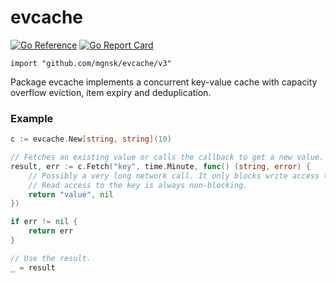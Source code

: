 # evcache

[![Go Reference](https://pkg.go.dev/badge/github.com/mgnsk/evcache/v3.svg)](https://pkg.go.dev/github.com/mgnsk/evcache/v3)
[![Go Report Card](https://goreportcard.com/badge/github.com/mgnsk/evcache/v3)](https://goreportcard.com/report/github.com/mgnsk/evcache/v3)

`import "github.com/mgnsk/evcache/v3"`

Package evcache implements a concurrent key-value cache with capacity overflow eviction, item expiry and deduplication.

### Example

```go
c := evcache.New[string, string](10)

// Fetches an existing value or calls the callback to get a new value.
result, err := c.Fetch("key", time.Minute, func() (string, error) {
	// Possibly a very long network call. It only blocks write access to this key.
	// Read access to the key is always non-blocking.
	return "value", nil
})

if err != nil {
    return err
}

// Use the result.
_ = result
```
